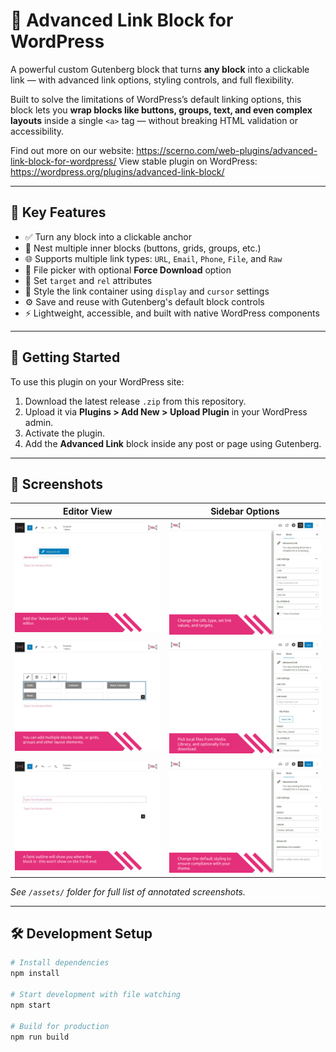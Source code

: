 # 🔗 Advanced Link Block for WordPress

A powerful custom Gutenberg block that turns **any block** into a clickable link — with advanced link options, styling controls, and full flexibility.

Built to solve the limitations of WordPress’s default linking options, this block lets you **wrap blocks like buttons, groups, text, and even complex layouts** inside a single `<a>` tag — without breaking HTML validation or accessibility.

Find out more on our website: https://scerno.com/web-plugins/advanced-link-block-for-wordpress/
View stable plugin on WordPress: https://wordpress.org/plugins/advanced-link-block/

---

## 🎯 Key Features

- ✅ Turn any block into a clickable anchor
- 🧱 Nest multiple inner blocks (buttons, grids, groups, etc.)
- 🌐 Supports multiple link types: `URL`, `Email`, `Phone`, `File`, and `Raw`
- 💾 File picker with optional **Force Download** option
- 🎯 Set `target` and `rel` attributes
- 🎨 Style the link container using `display` and `cursor` settings
- ⚙️ Save and reuse with Gutenberg's default block controls
- ⚡ Lightweight, accessible, and built with native WordPress components

---

## 🚀 Getting Started

To use this plugin on your WordPress site:

1. Download the latest release `.zip` from this repository.
2. Upload it via **Plugins > Add New > Upload Plugin** in your WordPress admin.
3. Activate the plugin.
4. Add the **Advanced Link** block inside any post or page using Gutenberg.

---

## 📸 Screenshots

| Editor View | Sidebar Options |
|-------------|-----------------|
| ![Screenshot 1](https://github.com/Scerno/Advanced-Link-Block/blob/main/assets/screenshot-1.png) | ![Screenshot 5](https://github.com/Scerno/Advanced-Link-Block/blob/main/assets/screenshot-5.png) |
| ![Screenshot 3](https://github.com/Scerno/Advanced-Link-Block/blob/main/assets/screenshot-3.png) | ![Screenshot 6](https://github.com/Scerno/Advanced-Link-Block/blob/main/assets/screenshot-6.png) |
| ![Screenshot 2](https://github.com/Scerno/Advanced-Link-Block/blob/main/assets/screenshot-2.png) | ![Screenshot 7](https://github.com/Scerno/Advanced-Link-Block/blob/main/assets/screenshot-7.png) |

*See `/assets/` folder for full list of annotated screenshots.*

---

## 🛠️ Development Setup

```bash
# Install dependencies
npm install

# Start development with file watching
npm start

# Build for production
npm run build
